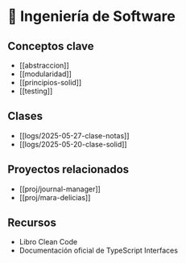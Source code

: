 # 🧭 Ingeniería de Software

## Conceptos clave
- [[abstraccion]]
- [[modularidad]]
- [[principios-solid]]
- [[testing]]
## Clases
- [[logs/2025-05-27-clase-notas]]
- [[logs/2025-05-20-clase-solid]]
## Proyectos relacionados
- [[proj/journal-manager]]
- [[proj/mara-delicias]]
## Recursos
- Libro Clean Code
- Documentación oficial de TypeScript Interfaces
